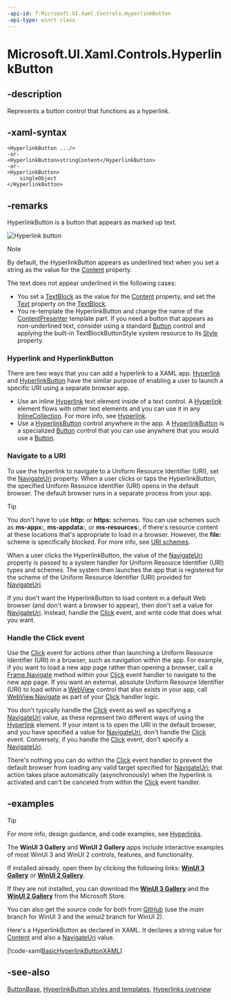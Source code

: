```yaml
---
-api-id: T:Microsoft.UI.Xaml.Controls.HyperlinkButton
-api-type: winrt class
---
```


<!-- Class syntax.
public class HyperlinkButton : Windows.UI.Xaml.Controls.Primitives.ButtonBase, Windows.UI.Xaml.Controls.IHyperlinkButton
-->

# Microsoft.UI.Xaml.Controls.HyperlinkButton

## -description
Represents a button control that functions as a hyperlink.

## -xaml-syntax
```xaml
<HyperlinkButton .../>
-or-
<HyperlinkButton>stringContent</HyperlinkButton>
-or-
<HyperlinkButton>
    singleObject
</HyperlinkButton>

```


## -remarks
HyperlinkButton is a button that appears as marked up text.

<img alt="Hyperlink button" src="images/controls/HyperlinkButton.png" />

> [!NOTE]
> By default, the HyperlinkButton appears as underlined text when you set a string as the value for the [Content](contentcontrol_content.md) property.

The text does not appear underlined in the following cases:

+ You set a [TextBlock](textblock.md) as the value for the [Content](contentcontrol_content.md) property, and set the [Text](textblock_text.md) property on the [TextBlock](textblock.md).
+ You re-template the HyperlinkButton and change the name of the [ContentPresenter](contentpresenter.md) template part.
 If you need a button that appears as non-underlined text, consider using a standard [Button](button.md) control and applying the built-in TextBlockButtonStyle system resource to its [Style](../microsoft.ui.xaml/frameworkelement_style.md) property.

### **Hyperlink** and **HyperlinkButton**

There are two ways that you can add a hyperlink to a XAML app. [Hyperlink](../microsoft.ui.xaml.documents/hyperlink.md) and [HyperlinkButton](hyperlinkbutton.md) have the similar purpose of enabling a user to launch a specific URI using a separate browser app.
+ Use an inline [Hyperlink](../microsoft.ui.xaml.documents/hyperlink.md) text element inside of a text control. A [Hyperlink](../microsoft.ui.xaml.documents/hyperlink.md) element flows with other text elements and you can use it in any [InlineCollection](../microsoft.ui.xaml.documents/inlinecollection.md). For more info, see [Hyperlink](../microsoft.ui.xaml.documents/hyperlink.md).
+ Use a [HyperlinkButton](hyperlinkbutton.md) control anywhere in the app. A [HyperlinkButton](hyperlinkbutton.md) is a specialized [Button](button.md) control that you can use anywhere that you would use a [Button](button.md).


### Navigate to a URI

To use the hyperlink to navigate to a Uniform Resource Identifier (URI), set the [NavigateUri](hyperlinkbutton_navigateuri.md) property. When a user clicks or taps the HyperlinkButton, the specified Uniform Resource Identifier (URI) opens in the default browser. The default browser runs in a separate process from your app.

> [!TIP]
> You don't have to use **http:** or **https:** schemes. You can use schemes such as **ms-appx:**, **ms-appdata:**, or **ms-resources:**, if there's resource content at these locations that's appropriate to load in a browser. However, the **file:** scheme is specifically blocked. For more info, see [URI schemes](/previous-versions/windows/apps/jj655406(v=win.10)).

When a user clicks the HyperlinkButton, the value of the [NavigateUri](hyperlinkbutton_navigateuri.md) property is passed to a system handler for Uniform Resource Identifier (URI) types and schemes. The system then launches the app that is registered for the scheme of the Uniform Resource Identifier (URI) provided for [NavigateUri](hyperlinkbutton_navigateuri.md).

If you don't want the HyperlinkButton to load content in a default Web browser (and don't want a browser to appear), then don't set a value for [NavigateUri](hyperlinkbutton_navigateuri.md). Instead, handle the [Click](../microsoft.ui.xaml.controls.primitives/buttonbase_click.md) event, and write code that does what you want.

### Handle the Click event

Use the [Click](../microsoft.ui.xaml.controls.primitives/buttonbase_click.md) event for actions other than launching a Uniform Resource Identifier (URI) in a browser, such as navigation within the app. For example, if you want to load a new app page rather than opening a browser, call a [Frame.Navigate](frame_navigate_1557370995.md) method within your [Click](../microsoft.ui.xaml.controls.primitives/buttonbase_click.md) event handler to navigate to the new app page. If you want an external, absolute Uniform Resource Identifier (URI) to load within a [WebView](webview.md) control that also exists in your app, call [WebView.Navigate](webview_navigate_1098085581.md) as part of your [Click](../microsoft.ui.xaml.controls.primitives/buttonbase_click.md) handler logic.

You don't typically handle the [Click](../microsoft.ui.xaml.controls.primitives/buttonbase_click.md) event as well as specifying a [NavigateUri](hyperlinkbutton_navigateuri.md) value, as these represent two different ways of using the [Hyperlink](../microsoft.ui.xaml.documents/hyperlink.md) element. If your intent is to open the URI in the default browser, and you have specified a value for [NavigateUri](hyperlinkbutton_navigateuri.md), don't handle the [Click](../microsoft.ui.xaml.controls.primitives/buttonbase_click.md) event. Conversely, if you handle the [Click](../microsoft.ui.xaml.controls.primitives/buttonbase_click.md) event, don't specify a [NavigateUri](hyperlinkbutton_navigateuri.md).

There's nothing you can do within the [Click](../microsoft.ui.xaml.controls.primitives/buttonbase_click.md) event handler to prevent the default browser from loading any valid target specified for [NavigateUri](hyperlinkbutton_navigateuri.md); that action takes place automatically (asynchronously) when the hyperlink is activated and can't be canceled from within the [Click](../microsoft.ui.xaml.controls.primitives/buttonbase_click.md) event handler.

## -examples

> [!TIP]
> For more info, design guidance, and code examples, see [Hyperlinks](/windows/apps/design/controls/hyperlinks).
>
> The **WinUI 3 Gallery** and **WinUI 2 Gallery** apps include interactive examples of most WinUI 3 and WinUI 2 controls, features, and functionality.
>
> If installed already, open them by clicking the following links: [**WinUI 3 Gallery**](winui3gallery:/item/HyperlinkButton) or [**WinUI 2 Gallery**](winui2gallery:/item/HyperlinkButton).
>
> If they are not installed, you can download the [**WinUI 3 Gallery**](https://www.microsoft.com/store/productId/9P3JFPWWDZRC) and the [**WinUI 2 Gallery**](https://www.microsoft.com/store/productId/9MSVH128X2ZT) from the Microsoft Store.
>
> You can also get the source code for both from [GitHub](https://github.com/Microsoft/WinUI-Gallery) (use the *main* branch for WinUI 3 and the *winui2* branch for WinUI 2).


Here's a HyperlinkButton as declared in XAML. It declares a string value for [Content](contentcontrol_content.md) and also a [NavigateUri](hyperlinkbutton_navigateuri.md) value.

[!code-xaml[BasicHyperlinkButtonXAML](../microsoft.ui.xaml.controls/code/BasicControlSnippets/CS/MainPage.xaml#SnippetBasicHyperlinkButtonXAML)]

## -see-also
[ButtonBase](../microsoft.ui.xaml.controls.primitives/buttonbase.md), [HyperlinkButton styles and templates](/windows/apps/design/style/xaml-styles), [Hyperlinks overview](/windows/apps/design/controls/hyperlinks)

